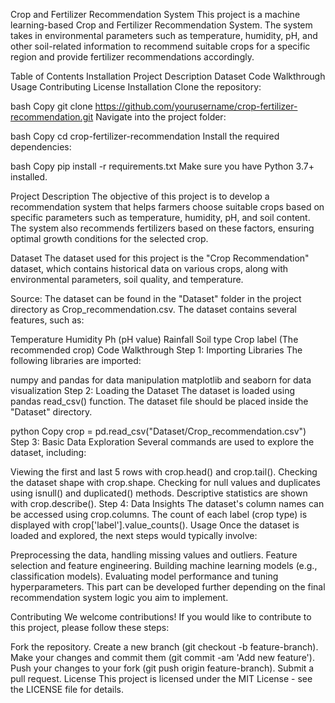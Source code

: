 Crop and Fertilizer Recommendation System
This project is a machine learning-based Crop and Fertilizer Recommendation System. The system takes in environmental parameters such as temperature, humidity, pH, and other soil-related information to recommend suitable crops for a specific region and provide fertilizer recommendations accordingly.

Table of Contents
Installation
Project Description
Dataset
Code Walkthrough
Usage
Contributing
License
Installation
Clone the repository:

bash
Copy
git clone https://github.com/yourusername/crop-fertilizer-recommendation.git
Navigate into the project folder:

bash
Copy
cd crop-fertilizer-recommendation
Install the required dependencies:

bash
Copy
pip install -r requirements.txt
Make sure you have Python 3.7+ installed.

Project Description
The objective of this project is to develop a recommendation system that helps farmers choose suitable crops based on specific parameters such as temperature, humidity, pH, and soil content. The system also recommends fertilizers based on these factors, ensuring optimal growth conditions for the selected crop.

Dataset
The dataset used for this project is the "Crop Recommendation" dataset, which contains historical data on various crops, along with environmental parameters, soil quality, and temperature.

Source: The dataset can be found in the "Dataset" folder in the project directory as Crop_recommendation.csv.
The dataset contains several features, such as:

Temperature
Humidity
Ph (pH value)
Rainfall
Soil type
Crop label (The recommended crop)
Code Walkthrough
Step 1: Importing Libraries
The following libraries are imported:

numpy and pandas for data manipulation
matplotlib and seaborn for data visualization
Step 2: Loading the Dataset
The dataset is loaded using pandas read_csv() function. The dataset file should be placed inside the "Dataset" directory.

python
Copy
crop = pd.read_csv("Dataset/Crop_recommendation.csv")
Step 3: Basic Data Exploration
Several commands are used to explore the dataset, including:

Viewing the first and last 5 rows with crop.head() and crop.tail().
Checking the dataset shape with crop.shape.
Checking for null values and duplicates using isnull() and duplicated() methods.
Descriptive statistics are shown with crop.describe().
Step 4: Data Insights
The dataset's column names can be accessed using crop.columns.
The count of each label (crop type) is displayed with crop['label'].value_counts().
Usage
Once the dataset is loaded and explored, the next steps would typically involve:

Preprocessing the data, handling missing values and outliers.
Feature selection and feature engineering.
Building machine learning models (e.g., classification models).
Evaluating model performance and tuning hyperparameters.
This part can be developed further depending on the final recommendation system logic you aim to implement.

Contributing
We welcome contributions! If you would like to contribute to this project, please follow these steps:

Fork the repository.
Create a new branch (git checkout -b feature-branch).
Make your changes and commit them (git commit -am 'Add new feature').
Push your changes to your fork (git push origin feature-branch).
Submit a pull request.
License
This project is licensed under the MIT License - see the LICENSE file for details.
